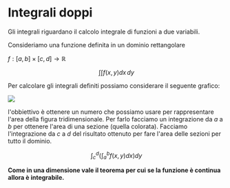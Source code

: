 ﻿# Integrali doppi

Gli integrali riguardano il calcolo integrale di funzioni a due variabili.

Consideriamo una funzione definita in un dominio rettangolare

$f:[a,b]\times[c,d]\longrightarrow \mathbb{R}$

$$\int\int f(x,y) dx \, dy$$

Per calcolare gli integrali definiti possiamo considerare il seguente grafico:

![](https://i.ibb.co/ch9f3H6/grafo-sezione.png)

l'obbiettivo è ottenere un numero che possiamo usare per rappresentare l'area della figura tridimensionale.
Per farlo facciamo un integrazione da $a$ a $b$ per ottenere l'area di una sezione (quella colorata).
Facciamo l'integrazione da $c$ a $d$ del risultato ottenuto per fare l'area delle sezioni per tutto il dominio.

$$\int_c^d \left(\int_a^b f(x,y)dx\right)dy$$

**Come in una dimensione vale il teorema per cui se la funzione è continua allora è integrabile.**
